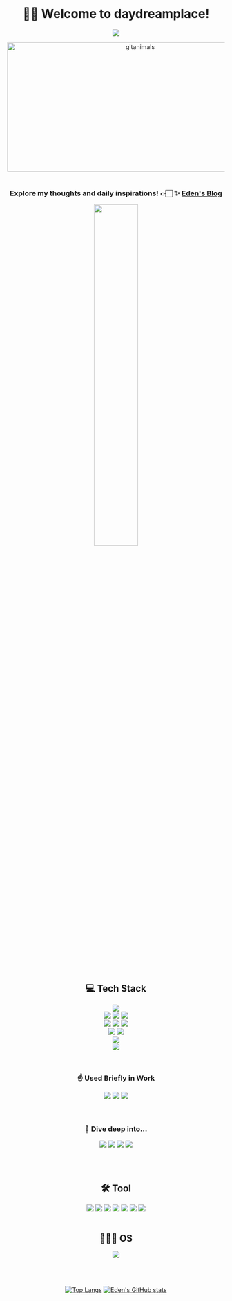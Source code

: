 <br />
<div align="center">

 #  👋🏻 Welcome to daydreamplace!

 <a href="https://hits.seeyoufarm.com"><img src="https://hits.seeyoufarm.com/api/count/incr/badge.svg?url=https%3A%2F%2Fgithub.com%2Fdaydreamplace&count_bg=%235262E8&title_bg=%237D7D7D&icon=apple.svg&icon_color=%23E7E7E7&title=H+e+l+l+o+V+i+s+i+t+o+r+s&edge_flat=false"/></a>
 <br/>

<a href="https://www.gitanimals.org/">
      <img
        src="https://render.gitanimals.org/guilds/677148109495432891/draw"
        width="600"
        height="300"
        alt="gitanimals"
      />
    </a>
 <br />
<br />

### Explore my thoughts and daily inspirations! 👉🏻 ✨ [Eden's Blog](https://velog.io/@daydreamplace/posts)

<a href="https://velog.io/@daydreamplace">
  <img src="https://velog-readme-stats.vercel.app/api/list?name=daydreamplace" width=45% />
</a>

<br />
<br />

<div>
 

## 💻 Tech Stack

<img src="https://img.shields.io/badge/-HTML5-%23E34F26?style=for-the-badge&logo=HTML5&logoColor=white"/><br/>
<img src="https://img.shields.io/badge/-css3-%231572B6?style=for-the-badge&logo=css3&logoColor=white "/>
<img src="https://img.shields.io/badge/-sass%2Fscss-%23CC6699?style=for-the-badge&logo=sass&logoColor=white"/>
<img src="https://img.shields.io/badge/-styled--components-%23DB7093?style=for-the-badge&logo=styled-components&logoColor=white"/><br/>
<img src="https://img.shields.io/badge/-javascript-%23F7DF1E?style=for-the-badge&logo=javascript&logoColor=white"/>
<img src="https://img.shields.io/badge/-typescript-%233178C6?style=for-the-badge&logo=typescript&logoColor=white"/>
<img src="https://img.shields.io/badge/-python-%233776AB?style=for-the-badge&logo=python&logoColor=white" /><br />
<img src="https://img.shields.io/badge/-react-%2361DAFB?style=for-the-badge&logo=React&logoColor=white"/>
<img src="https://img.shields.io/badge/-react--native-%23272323?style=for-the-badge&logo=React&logoColor=61DAFB" /><br/>
<img src="https://img.shields.io/badge/-Next.js-%23000000?style=for-the-badge&logo=next.js&logoColor=white" /> <br/>
<img src="https://img.shields.io/badge/AWS-232F3E?style=for-the-badge&logo=amazon-aws&logoColor=white"/>

<br />

### ☝️ Used Briefly in Work <br />

<img src="https://img.shields.io/badge/SQLite-003B57?style=for-the-badge&logo=sqlite&logoColor=white"/>
<img src="https://img.shields.io/badge/Flask-000000?style=for-the-badge&logo=flask&logoColor=white"/>
<img src="https://img.shields.io/badge/MongoDB-47A248?style=for-the-badge&logo=mongodb&logoColor=white"/>
<br /><br /><br />
 
 ### 🐳 Dive deep into...<br />


 <img src="https://img.shields.io/badge/iOS-000000?style=for-the-badge&logo=ios&logoColor=white" />
 <img src="https://img.shields.io/badge/swift-F05138?style=for-the-badge&logo=swift&logoColor=white" />
 <img src="https://img.shields.io/badge/Xcode-147EFB?style=for-the-badge&logo=xcode&logoColor=white"/>
 <img src="https://img.shields.io/badge/UIKit-2396F3?style=for-the-badge&logo=uikit&logoColor=white"/>
 
<br /><br />

## 🛠️ Tool

<img src="https://img.shields.io/badge/GitHub-181717?style=for-the-badge&logo=github&logoColor=white"/>
<img src="https://img.shields.io/badge/Git-F05032?style=for-the-badge&logo=git&logoColor=white"/>
<img src="https://img.shields.io/badge/GitLab-FC6D26?style=for-the-badge&logo=gitlab&logoColor=white"/>
<img src="https://img.shields.io/badge/Figma-F24E1E?style=for-the-badge&logo=figma&logoColor=white"/>
<img src="https://img.shields.io/badge/Jira-0052CC?style=for-the-badge&logo=jira&logoColor=white"/>
<img src="https://img.shields.io/badge/Slack-4A154B?style=for-the-badge&logo=slack&logoColor=white"/>
<img src="https://img.shields.io/badge/Notion-000000?style=for-the-badge&logo=notion&logoColor=white"/>
<br /><br />

## 👩🏻‍💻 OS

<img src="https://img.shields.io/badge/macOS-000000?style=for-the-badge&logo=apple&logoColor=white"/>
 

<br /><br /><br />
[![Top Langs](https://github-readme-stats.vercel.app/api/top-langs/?username=daydreamplace&layout=compact)](https://github.com/daydreamplace)
[![Eden's GitHub stats](https://github-readme-stats.vercel.app/api?username=daydreamplace&show_icons=true&theme=buefy&count_private=true)](https://github.com/daydreamplace)
</div>



<br />
</div>
